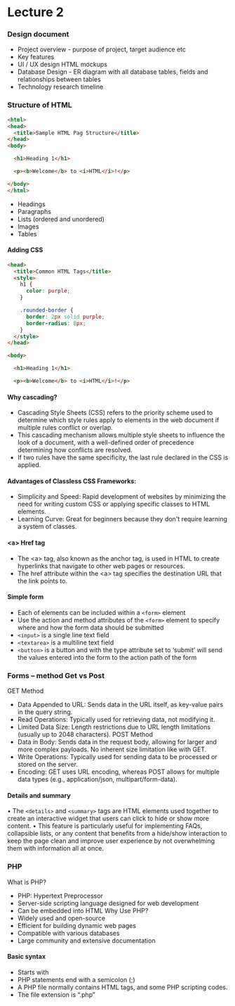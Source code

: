 # Lecture 2

### Design document
- Project overview - purpose of project, target audience etc
- Key features
- UI / UX design HTML mockups
- Database Design - ER diagram with all database tables, fields and relationships between tables
- Technology research timeline 

### Structure of HTML

```html
<html>
<head>
  <title>Sample HTML Pag Structure</title>
</head>
<body>

  <h1>Heading 1</h1>

  <p><b>Welcome</b> to <i>HTML</i>!</p>

</body>
</html>
```

- Headings
- Paragraphs
- Lists (ordered and unordered)
- Images
- Tables

#### Adding CSS
```html
<head>
  <title>Common HTML Tags</title>
  <style>
    h1 {
      color: purple;
    }

    .rounded-border {
      border: 2px solid purple;
      border-radius: 8px;
    }
  </style>
</head>

<body>

  <h1>Heading 1</h1>

  <p><b>Welcome</b> to <i>HTML</i>!</p>

```

#### Why cascading?
- Cascading Style Sheets (CSS) refers to the priority scheme used to determine which style rules apply to elements in the web document if multiple rules conflict  or overlap. 
- This cascading mechanism allows multiple style sheets to influence the look of a document, with a well-defined order of precedence determining how conflicts are resolved. 
- If two rules have the same specificity, the last rule declared in the CSS is applied.

#### Advantages of Classless CSS Frameworks:
- Simplicity and Speed: Rapid development of websites by minimizing the need for writing custom CSS or applying specific classes to HTML elements.
- Learning Curve: Great for beginners because they don't require learning a system of classes.

#### \<a> Href tag
- The \<a> tag, also known as the anchor tag, is used in HTML to 
create hyperlinks that navigate to other web pages or resources.
- The href attribute within the \<a> tag specifies the destination 
URL that the link points to.

#### Simple form

- Each of elements can be included 
within a  ``<form>`` element
- Use the action and method attributes 
of the ``<form>`` element to specify where 
and how the form data should be 
submitted
- ``<input>`` is a single line text field
- ``<textarea>`` is a multiline text field
- ``<button>`` is a button and with the type attribute set to ‘submit’ will send the values entered into the form to the action path of the form 

### Forms – method Get vs Post
GET Method
- Data Appended to URL: Sends data in the URL itself, as key-value pairs in the query string.
- Read Operations: Typically used for retrieving data, not modifying it.
- Limited Data Size: Length restrictions due to URL length limitations (usually up to 2048 characters).
POST Method
- Data in Body: Sends data in the request body, allowing for larger and more complex payloads. No inherent size limitation like with GET.
- Write Operations: Typically used for sending data to be processed or stored on the server.
- Encoding: GET uses URL encoding, whereas POST allows for multiple data types (e.g., application/json, multipart/form-data).

#### Details and summary
• The ``<details>`` and ``<summary>`` tags are HTML elements used together to create an interactive widget that users 
can click to hide or show more content. 
• This feature is particularly useful for implementing FAQs, collapsible lists, or any content that benefits from a 
hide/show interaction to keep the page clean and improve user experience by not overwhelming them with 
information all at once.

### PHP
What is PHP?
- PHP: Hypertext Preprocessor
- Server-side scripting language designed for web development
- Can be embedded into HTML
Why Use PHP?
- Widely used and open-source
- Efficient for building dynamic web pages
- Compatible with various databases
- Large community and extensive documentation

#### Basic syntax
- Starts with <?php and ends with ?>
- PHP statements end with a semicolon (;)
- A PHP file normally contains HTML tags, and some PHP scripting codes. 
- The file extension is “.php”
